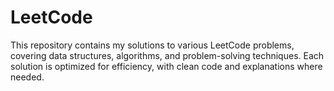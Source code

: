# LeetCode
This repository contains my solutions to various LeetCode problems, covering data structures, algorithms, and problem-solving techniques. Each solution is optimized for efficiency, with clean code and explanations where needed.
